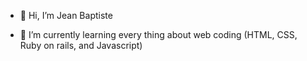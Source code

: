 - 👋 Hi, I’m Jean Baptiste

- 🌱 I’m currently learning every thing about web coding (HTML, CSS, Ruby on rails, and Javascript) 


<!---
JBE29/JBE29 is a ✨ special ✨ repository because its `README.md` (this file) appears on your GitHub profile.
You can click the Preview link to take a look at your changes.
--->
